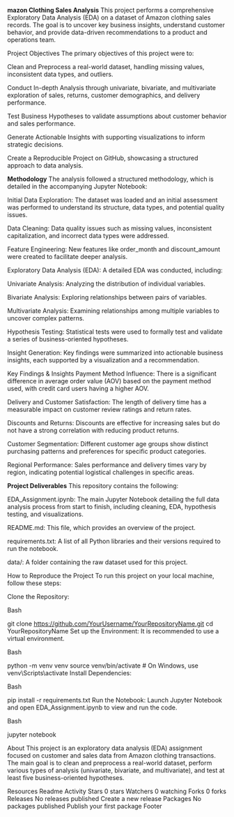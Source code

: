 **mazon Clothing Sales Analysis** 
This project performs a comprehensive Exploratory Data Analysis (EDA) on a dataset of Amazon clothing sales records. The goal is to uncover key business insights, understand customer behavior, and provide data-driven recommendations to a product and operations team.

Project Objectives The primary objectives of this project were to:

Clean and Preprocess a real-world dataset, handling missing values, inconsistent data types, and outliers.

Conduct In-depth Analysis through univariate, bivariate, and multivariate exploration of sales, returns, customer demographics, and delivery performance.

Test Business Hypotheses to validate assumptions about customer behavior and sales performance.

Generate Actionable Insights with supporting visualizations to inform strategic decisions.

Create a Reproducible Project on GitHub, showcasing a structured approach to data analysis.

**Methodology** The analysis followed a structured methodology, which is detailed in the accompanying Jupyter Notebook:

Initial Data Exploration: The dataset was loaded and an initial assessment was performed to understand its structure, data types, and potential quality issues.

Data Cleaning: Data quality issues such as missing values, inconsistent capitalization, and incorrect data types were addressed.

Feature Engineering: New features like order_month and discount_amount were created to facilitate deeper analysis.

Exploratory Data Analysis (EDA): A detailed EDA was conducted, including:

Univariate Analysis: Analyzing the distribution of individual variables.

Bivariate Analysis: Exploring relationships between pairs of variables.

Multivariate Analysis: Examining relationships among multiple variables to uncover complex patterns.

Hypothesis Testing: Statistical tests were used to formally test and validate a series of business-oriented hypotheses.

Insight Generation: Key findings were summarized into actionable business insights, each supported by a visualization and a recommendation.

Key Findings & Insights Payment Method Influence: There is a significant difference in average order value (AOV) based on the payment method used, with credit card users having a higher AOV.

Delivery and Customer Satisfaction: The length of delivery time has a measurable impact on customer review ratings and return rates.

Discounts and Returns: Discounts are effective for increasing sales but do not have a strong correlation with reducing product returns.

Customer Segmentation: Different customer age groups show distinct purchasing patterns and preferences for specific product categories.

Regional Performance: Sales performance and delivery times vary by region, indicating potential logistical challenges in specific areas.

**Project Deliverables** This repository contains the following:

EDA_Assignment.ipynb: The main Jupyter Notebook detailing the full data analysis process from start to finish, including cleaning, EDA, hypothesis testing, and visualizations.

README.md: This file, which provides an overview of the project.

requirements.txt: A list of all Python libraries and their versions required to run the notebook.

data/: A folder containing the raw dataset used for this project.

How to Reproduce the Project To run this project on your local machine, follow these steps:

Clone the Repository:

Bash

git clone https://github.com/YourUsername/YourRepositoryName.git cd YourRepositoryName Set up the Environment: It is recommended to use a virtual environment.

Bash

python -m venv venv source venv/bin/activate # On Windows, use venv\Scripts\activate Install Dependencies:

Bash

pip install -r requirements.txt Run the Notebook: Launch Jupyter Notebook and open EDA_Assignment.ipynb to view and run the code.

Bash

jupyter notebook

About
This project is an exploratory data analysis (EDA) assignment focused on customer and sales data from Amazon clothing transactions. The main goal is to clean and preprocess a real-world dataset, perform various types of analysis (univariate, bivariate, and multivariate), and test at least five business-oriented hypotheses.

Resources
 Readme
 Activity
Stars
 0 stars
Watchers
 0 watching
Forks
 0 forks
Releases
No releases published
Create a new release
Packages
No packages published
Publish your first package
Footer
